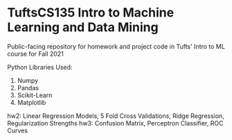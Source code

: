 # TuftsCS135 Intro to Machine Learning and Data Mining
Public-facing repository for homework and project code in Tufts' Intro to ML course for Fall 2021

Python Libraries Used:
1. Numpy
2. Pandas
3. Scikit-Learn
4. Matplotlib

hw2: Linear Regression Models, 5 Fold Cross Validations, Ridge Regression, Regularization Strengths
hw3: Confusion Matrix, Perceptron Classifier, ROC Curves
